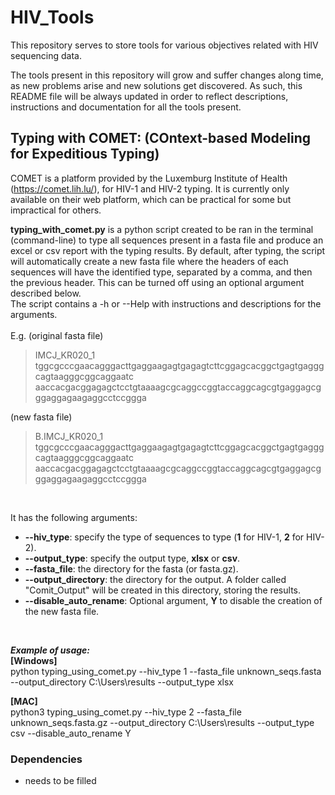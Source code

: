 # HIV_Tools
This repository serves to store tools for various objectives related with HIV sequencing data.

The tools present in this repository will grow and suffer changes along time, as new problems arise and new solutions get discovered.
As such, this README file will be always updated in order to reflect descriptions, instructions and documentation for all the tools present.

## Typing with COMET: (COntext-based Modeling for Expeditious Typing)

COMET is a platform provided by the Luxemburg Institute of Health (https://comet.lih.lu/), for HIV-1 and HIV-2 typing.
It is currently only available on their web platform, which can be practical for some but impractical for others.

**typing_with_comet.py** is a python script created to be ran in the terminal (command-line) to type all sequences present in a fasta file and produce an excel or csv report with the typing results. By default, after typing, the script will automatically create a new fasta file where the headers of each sequences will have the identified type, separated by a comma, and then the previous header. This can be turned off using an optional argument described below.<br />
The script contains a -h or --Help with instructions and descriptions for the arguments.
<br />
<br />
E.g.
(original fasta file)
> IMCJ_KR020_1 
tggcgcccgaacagggacttgaggaagagtgagagtcttcggagcacggctgagtgagggcagtaagggcggcaggaatc
aaccacgacggagagctcctgtaaaagcgcaggccggtaccaggcagcgtgaggagcgggaggagaagaggcctccggga

(new fasta file)
> B.IMCJ_KR020_1 
tggcgcccgaacagggacttgaggaagagtgagagtcttcggagcacggctgagtgagggcagtaagggcggcaggaatc
aaccacgacggagagctcctgtaaaagcgcaggccggtaccaggcagcgtgaggagcgggaggagaagaggcctccggga
<br />

It has the following arguments:
- **--hiv_type**: specify the type of sequences to type (**1** for HIV-1, **2** for HIV-2).
- **--output_type**: specify the output type, **xlsx** or **csv**.
- **--fasta_file**: the directory for the fasta (or fasta.gz).
- **--output_directory**: the directory for the output. A folder called "Comit_Output" will be created in this directory, storing the results.
- **--disable_auto_rename**: Optional argument, **Y** to disable the creation of the new fasta file.
<br />

***Example of usage:***
<br />
**[Windows]**
<br />
python typing_using_comet.py --hiv_type 1 --fasta_file unknown_seqs.fasta --output_directory C:\Users\results --output_type xlsx
<br />

**[MAC]**
<br />
python3 typing_using_comet.py --hiv_type 2 --fasta_file unknown_seqs.fasta.gz --output_directory C:\Users\results --output_type csv --disable_auto_rename Y

### Dependencies
- needs to be filled

